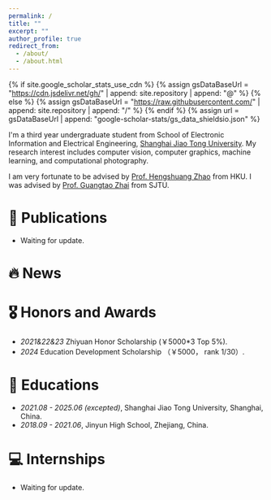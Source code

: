 ```yaml
---
permalink: /
title: ""
excerpt: ""
author_profile: true
redirect_from: 
  - /about/
  - /about.html
---
```


{% if site.google_scholar_stats_use_cdn %}
{% assign gsDataBaseUrl = "https://cdn.jsdelivr.net/gh/" | append: site.repository | append: "@" %}
{% else %}
{% assign gsDataBaseUrl = "https://raw.githubusercontent.com/" | append: site.repository | append: "/" %}
{% endif %}
{% assign url = gsDataBaseUrl | append: "google-scholar-stats/gs_data_shieldsio.json" %}

<span class='anchor' id='about-me'></span>

I'm a third year undergraduate student from School of Electronic Information and Electrical Engineering, [Shanghai Jiao Tong University](https://www.sjtu.edu.cn/). My research interest includes computer vision, computer graphics, machine learning, and computational photography.

I am very fortunate to be advised by [Prof. Hengshuang Zhao](https://www.XXX.com/) from HKU. I was advised by [Prof. Guangtao Zhai](https://faculty.sjtu.edu.cn/zhaiguangtao/zh_CN/index.htm) from SJTU.

# 📝 Publications 
- Waiting for update.

# 🔥 News


# 🎖 Honors and Awards
- *2021&22&23* Zhiyuan Honor Scholarship (￥5000*3 Top 5%). 
- *2024* Education Development Scholarship （￥5000， rank 1/30）. 

# 📖 Educations
- *2021.08 - 2025.06 (excepted)*, Shanghai Jiao Tong University, Shanghai, China. 
- *2018.09 - 2021.06*, Jinyun High School, Zhejiang, China. 


# 💻 Internships
- Waiting for update.
